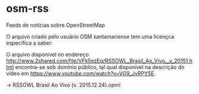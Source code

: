 # osm-rss
Feeds de notícias sobre OpenStreetMap


O arquivo criado pelo usuário OSM santamariense tem uma licençca específica a saber:

  O arquivo disponível no endereço 
  http://www.2shared.com/file/VFk5ezEq/RSSOWL_Brasil_Ao_Vivo__v_20151.html 
  encontra-se sob domínio público, tal qual disponível na descrição do vídeo em 
  https://www.youtube.com/watch?v=VG9_JvRPY5E.
  
  -> RSSOWL Brasil Ao Vivo (v. 2015.12.24).opml
